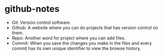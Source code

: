 # github-notes

* Git: Version control software.
* Github: A website where you can do projects that has version control on them.
* Repo: Another word for project where you can add files.
* Commit: When you save the changes you make in the files and every commit has its own unique identifier to view the browse history.
